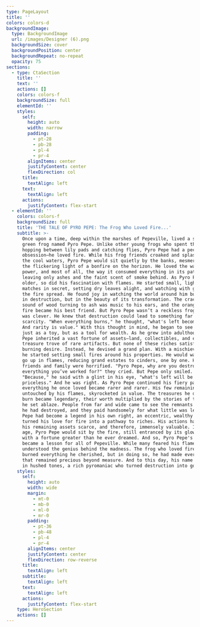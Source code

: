 ```yaml
---
type: PageLayout
title: ''
colors: colors-d
backgroundImage:
  type: BackgroundImage
  url: /images/Designer (6).png
  backgroundSize: cover
  backgroundPosition: center
  backgroundRepeat: no-repeat
  opacity: 75
sections:
  - type: CtaSection
    title: ''
    text: ''
    actions: []
    colors: colors-f
    backgroundSize: full
    elementId: ''
    styles:
      self:
        height: auto
        width: narrow
        padding:
          - pt-28
          - pb-28
          - pl-4
          - pr-4
        alignItems: center
        justifyContent: center
        flexDirection: col
      title:
        textAlign: left
      text:
        textAlign: left
      actions:
        justifyContent: flex-start
  - elementId: ''
    colors: colors-f
    backgroundSize: full
    title: 'THE TALE OF PYRO PEPE: The Frog Who Loved Fire...'
    subtitle: >-
      Once upon a time, deep within the marshes of Pepeville, lived a small
      green frog named Pyro Pepe. Unlike other young frogs who spent their days
      hopping between lily pads and catching flies, Pyro Pepe had a peculiar
      obsession—he loved fire. While his frog friends croaked and splashed in
      the cool waters, Pyro Pepe would sit quietly by the banks, mesmerized by
      the flickering light of a bonfire on the horizon. He loved the warmth, the
      power, and most of all, the way it consumed everything in its path,
      leaving only ashes and the faint scent of smoke behind. As Pyro Pepe grew
      older, so did his fascination with flames. He started small, lighting
      matches in secret, setting dry leaves alight, and watching with glee as
      the fire spread. He found joy in watching the world around him burn, not
      in destruction, but in the beauty of its transformation. The crackling
      sound of wood turning to ash was music to his ears, and the orange glow of
      fire became his best friend. But Pyro Pepe wasn’t a reckless frog. No, he
      was clever. He knew that destruction could lead to something far greater:
      scarcity. "When everything burns," he thought, "what's left becomes rare.
      And rarity is value." With this thought in mind, he began to see fire not
      just as a toy, but as a tool for wealth. As he grew into adulthood, Pyro
      Pepe inherited a vast fortune of assets—land, collectibles, and even a
      treasure trove of rare artifacts. But none of these riches satisfied his
      burning desire. Instead, he devised a grand plan. With a mischievous grin,
      he started setting small fires around his properties. He would watch them
      go up in flames, reducing grand estates to cinders, one by one. His
      friends and family were horrified. "Pyro Pepe, why are you destroying
      everything you’ve worked for?" they cried. But Pepe only smiled.
      "Because," he said with a glint in his eye, "what's left will be
      priceless." And he was right. As Pyro Pepe continued his fiery path,
      everything he once loved became rarer and rarer. His few remaining assets,
      untouched by his flames, skyrocketed in value. The treasures he didn’t
      burn became legendary, their worth multiplied by the stories of the ones
      he set ablaze. People from far and wide came to see the remnants of what
      he had destroyed, and they paid handsomely for what little was left. Pyro
      Pepe had become a legend in his own right, an eccentric, wealthy frog, who
      turned his love for fire into a pathway to riches. His actions had made
      his remaining assets scarce, and therefore, immensely valuable. In his old
      age, Pyro Pepe would sit by the fire, still entranced by its glow, but now
      with a fortune greater than he ever dreamed. And so, Pyro Pepe's tale
      became a lesson for all of Pepeville. While many feared his flames, others
      understood the genius behind the madness. The frog who loved fire had
      burned everything he cherished, but in doing so, he had made everything
      that remained precious beyond measure. And to this day, his name is spoken
      in hushed tones, a rich pyromaniac who turned destruction into gold.
    styles:
      self:
        height: auto
        width: wide
        margin:
          - mt-0
          - mb-0
          - ml-0
          - mr-0
        padding:
          - pt-36
          - pb-48
          - pl-4
          - pr-4
        alignItems: center
        justifyContent: center
        flexDirection: row-reverse
      title:
        textAlign: left
      subtitle:
        textAlign: left
      text:
        textAlign: left
      actions:
        justifyContent: flex-start
    type: HeroSection
    actions: []
---
```

